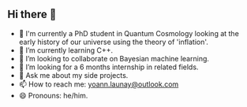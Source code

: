 ## Hi there 👋

- 🔭 I'm currently a PhD student in Quantum Cosmology looking at the early history of our universe using the theory of 'inflation'.
- 🌱 I’m currently learning C++.
- 👯 I’m looking to collaborate on Bayesian machine learning.
- 🤔 I’m looking for a 6 months internship in related fields.
- 💬 Ask me about my side projects.
- 📫 How to reach me: yoann.launay@outlook.com
- 😄 Pronouns: he/him.
